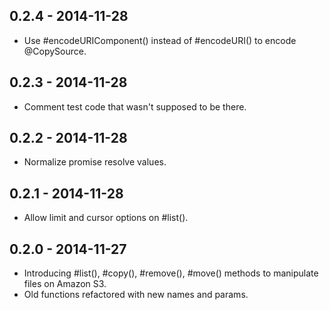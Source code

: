 ## 0.2.4 - 2014-11-28

* Use #encodeURIComponent() instead of #encodeURI() to encode @CopySource.

## 0.2.3 - 2014-11-28

* Comment test code that wasn't supposed to be there.

## 0.2.2 - 2014-11-28

* Normalize promise resolve values.

## 0.2.1 - 2014-11-28

* Allow limit and cursor options on #list().

## 0.2.0 - 2014-11-27

* Introducing #list(), #copy(), #remove(), #move() methods to manipulate files on Amazon S3.
* Old functions refactored with new names and params.
